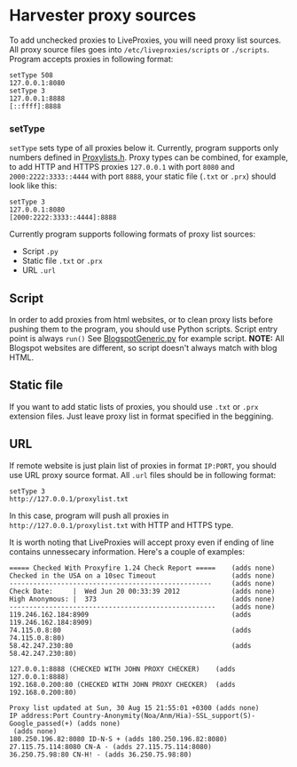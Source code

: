 # Harvester proxy sources
To add unchecked proxies to LiveProxies, you will need proxy list sources. All proxy source files goes into `/etc/liveproxies/scripts` or `./scripts`. Program accepts proxies in following format:
```
setType 508
127.0.0.1:8080
setType 3
127.0.0.1:8888
[::ffff]:8888
```
### setType
`setType` sets type of all proxies below it. Currently, program supports only numbers defined in [Proxylists.h](../ProxyLists.h#L12). Proxy types can be combined, for example, to add HTTP and HTTPS proxies `127.0.0.1` with port `8080` and `2000:2222:3333::4444` with port `8888`, your static file (`.txt` or `.prx`) should look like this:
```
setType 3
127.0.0.1:8080
[2000:2222:3333::4444]:8888
```
Currently program supports following formats of proxy list sources:
 - Script `.py`
 - Static file `.txt` or `.prx`
 - URL `.url`

## Script
In order to add proxies from html websites, or to clean proxy lists before pushing them to the program, you should use Python scripts. Script entry point is always `run()` See [BlogspotGeneric.py](../BlogspotGeneric.py) for example script. **NOTE:** All Blogspot websites are different, so script doesn't always match with blog HTML.
## Static file
If you want to add static lists of proxies, you should use `.txt` or `.prx` extension files. Just leave proxy list in format specified in the beggining.
## URL
If remote website is just plain list of proxies in format `IP:PORT`, you should use URL proxy source format. All `.url` files should be in following format:
```
setType 3
http://127.0.0.1/proxylist.txt
```
In this case, program will push all proxies in `http://127.0.0.1/proxylist.txt` with HTTP and HTTPS type.

It is worth noting that LiveProxies will accept proxy even if ending of line contains unnessecary information. Here's a couple of examples:
```
===== Checked With Proxyfire 1.24 Check Report =====	(adds none)
Checked in the USA on a 10sec Timeout					(adds none)
---------------------------------------------------		(adds none)
Check Date:     |  Wed Jun 20 00:33:39 2012				(adds none)
High Anonymous: |  373									(adds none)
----------------------------------------------------	(adds none)
119.246.162.184:8909									(adds 119.246.162.184:8909)
74.115.0.8:80											(adds 74.115.0.8:80)
58.42.247.230:80										(adds 58.42.247.230:80)
```
```
127.0.0.1:8888 (CHECKED WITH JOHN PROXY CHECKER)	(adds 127.0.0.1:8888)
192.168.0.200:80 (CHECKED WITH JOHN PROXY CHECKER)	(adds 192.168.0.200:80)
```
```
Proxy list updated at Sun, 30 Aug 15 21:55:01 +0300 (adds none)
IP address:Port Country-Anonymity(Noa/Anm/Hia)-SSL_support(S)-Google_passed(+) (adds none)
 (adds none)
180.250.196.82:8080 ID-N-S + (adds 180.250.196.82:8080)
27.115.75.114:8080 CN-A - (adds 27.115.75.114:8080)
36.250.75.98:80 CN-H! - (adds 36.250.75.98:80)
```